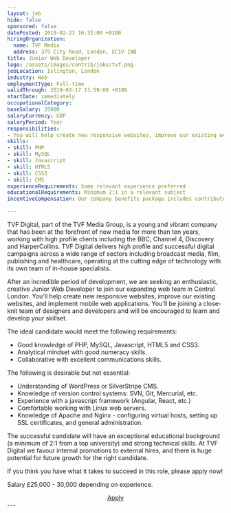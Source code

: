 ```yaml
---
layout: job
hide: false
sponsored: false
datePosted: 2019-02-21 16:32:00 +0100
hiringOrganization:
  name: TVF Media
  address: 375 City Road, London, EC1V 1NB
title: Junior Web Developer
logo: /assets/images/contrib/jobs/tvf.png
jobLocation: Islington, London
industry: Web
employmentType: Full-time
validThrough: 2019-03-17 11:59:00 +0100
startDate: immediately
occupationalCategory:
baseSalary: 25000
salaryCurrency: GBP
salaryPeriod: Year
responsibilities:
- You will help create new responsive websites, improve our existing websites, and implement mobile web applications.
skills:
- skill: PHP
- skill: MySQL
- skill: Javascript
- skill: HTML5
- skill: CSS3
- skill: CMS
experienceRequirements: Some relevant experience preferred
educationalRequirements: Minimum 2:1 in a relevant subject
incentiveCompensation: Our company benefits package includes contributory private healthcare insurance, cycle scheme, charity donation scheme, childcare voucher scheme, pension scheme, monthly performance prizes (£300 each), and monthly company drinks.

---
```

TVF Digital, part of the TVF Media Group, is a young and vibrant company that has been at the forefront of new media for more than ten years, working with high profile clients including the BBC, Channel 4, Discovery and HarperCollins. TVF Digital delivers high profile and successful digital campaigns across a wide range of sectors including broadcast media, film, publishing and healthcare, operating at the cutting edge of technology with its own team of in-house specialists.

After an incredible period of development, we are seeking an enthusiastic, creative Junior Web Developer to join our expanding web team in Central London. You'll help create new responsive websites, improve our existing websites, and implement mobile web applications. You'll be joining a close-knit team of designers and developers and will be encouraged to learn and develop your skillset.

The ideal candidate would meet the following requirements:

- Good knowledge of PHP, MySQL, Javascript, HTML5 and CSS3.
- Analytical mindset with good numeracy skills.
- Collaborative with excellent communications skills.

The following is desirable but not essential:

- Understanding of WordPress or SilverStripe CMS.
- Knowledge of version control systems: SVN, Git, Mercurial, etc.
- Experience with a javascript framework (Angular, React, etc.)
- Comfortable working with Linux web servers.
- Knowledge of Apache and Nginx - configuring virtual hosts, setting up SSL certificates, and general administration.

The successful candidate will have an exceptional educational background (a minimum of 2:1 from a top university) and strong technical skills. At TVF Digital we favour internal promotions to external hires, and there is huge potential for future growth for the right candidate.

If you think you have what it takes to succeed in this role, please apply now!

Salary £25,000 - 30,000 depending on experience.

<div class="to-apply" style="text-align: center">
  <a class="btn btn--dark" style="margin: 20px" href="http://www.tvf.co.uk/careers/tvf-digital/junior-web-developer">
    Apply
  </a>
</div>
---
